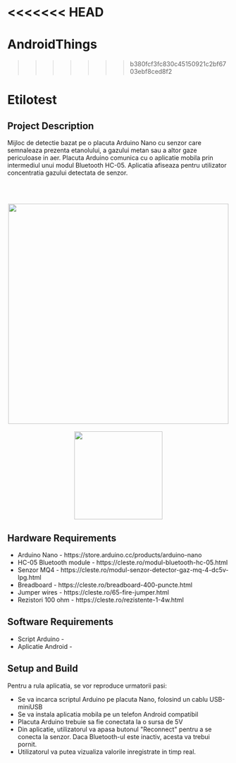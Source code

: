 <<<<<<< HEAD
=======
# AndroidThings
>>>>>>> b380fcf3fc830c45150921c2bf6703ebf8ced8f2
<h1>Etilotest</h1>

<h2>Project Description</h2>
Mijloc de detectie bazat pe o placuta Arduino Nano cu senzor care semnaleaza prezenta etanolului, a gazului metan sau a altor gaze periculoase in aer. Placuta Arduino comunica cu o aplicatie mobila prin intermediul unui modul Bluetooth HC-05. Aplicatia afiseaza pentru utilizator concentratia gazului detectata de senzor.

<br><br>
<center><img src="" width="500px"></center>
<br>
<center><img src="" width="200px"></center>

<h2>Hardware Requirements</h2>
<ul>
    <li>Arduino Nano - https://store.arduino.cc/products/arduino-nano</li>
    <li>HC-05 Bluetooth module - https://cleste.ro/modul-bluetooth-hc-05.html</li>
    <li>Senzor MQ4 - https://cleste.ro/modul-senzor-detector-gaz-mq-4-dc5v-lpg.html</li>
    <li>Breadboard - https://cleste.ro/breadboard-400-puncte.html</li>
    <li>Jumper wires - https://cleste.ro/65-fire-jumper.html</li>
    <li>Rezistori 100 ohm - https://cleste.ro/rezistente-1-4w.html</li>
</ul>

<h2>Software Requirements</h2>
<ul>
    <li>Script Arduino - </li>
    <li>Aplicatie Android - </li>
</ul>

<h2>Setup and Build</h2>
Pentru a rula aplicatia, se vor reproduce urmatorii pasi:
<ul>
    <li>Se va incarca scriptul Arduino pe placuta Nano, folosind un cablu USB-miniUSB</li>
    <li>Se va instala aplicatia mobila pe un telefon Android compatibil</li>
    <li>Placuta Arduino trebuie sa fie conectata la o sursa de 5V</li>
    <li>Din aplicatie, utilizatorul va apasa butonul "Reconnect" pentru a se conecta la senzor. Daca Bluetooth-ul este inactiv, acesta va trebui pornit.</li>
    <li>Utilizatorul va putea vizualiza valorile inregistrate in timp real.</li>
</ul>

